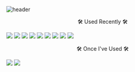 ![header](https://capsule-render.vercel.app/api?type=waving&color=0:ff9a9e,100:fad0c4&height=300&section=header&text=JaYoung's%20GitHub%20&fontSize=80&animation=twinkling&fontColor=FFFFFF&stroke=ff9a9e&fontAlignY=45&desc=Welcome&descAlignY=25&descSize=30)



<p align="center"> 🛠 Used Recently 🛠 <p>
<img src="https://img.shields.io/badge/HTML5-E34F26?style=flat-square&logo=html5&logoColor=white"/> <img src="https://img.shields.io/badge/CSS3-1572B6?style=flat-square&logo=css3&logoColor=white"/> <img src="https://img.shields.io/badge/Sass-CC6699?style=flat-square&logo=Sass&logoColor=white"/> <img src="https://img.shields.io/badge/JavaScript-F7DF1E?style=flat-square&logo=javascript&logoColor=black"/> <img src="https://img.shields.io/badge/Vue.js-4FC08D?style=flat-square&logo=Vue.js&logoColor=white"/>
<img src="https://img.shields.io/badge/SpringBoot-6DB33F?style=flat-square&logo=SpringBoot&logoColor=white"/> <img src="https://img.shields.io/badge/java-007396?style=flat-square&logo=OpenJDK&logoColor=white"> <img src="https://img.shields.io/badge/MySQL-4479A1?style=flat-square&logo=MySQL&logoColor=white"/> <img src="https://img.shields.io/badge/React-61DAFB?style=flat-square&logo=React&logoColor=black"/>

<p align="center"> 🛠 Once I've Used 🛠 <p>
<img src="https://img.shields.io/badge/Android Studio-3DDC84?style=flat-square&logo=Android Studio&logoColor=white"/> <img src="https://img.shields.io/badge/Tailwind CSS-06B6D4?style=flat-square&logo=Tailwind CSS&logoColor=white"/> 
  
<br><br>
